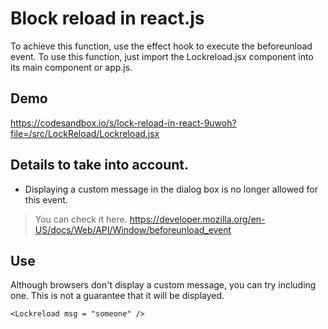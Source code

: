 # Block reload in react.js

To achieve this function, use the effect hook to execute the beforeunload event. To use this function, just import the Lockreload.jsx component into its main component or app.js.

## Demo

https://codesandbox.io/s/lock-reload-in-react-9uwoh?file=/src/LockReload/Lockreload.jsx

## Details to take into account.

- Displaying a custom message in the dialog box is no longer allowed for this event.

> You can check it here. https://developer.mozilla.org/en-US/docs/Web/API/Window/beforeunload_event

## Use

Although browsers don't display a custom message, you can try including one. This is not a guarantee that it will be displayed.

```
<Lockreload msg = "someone" />
```
